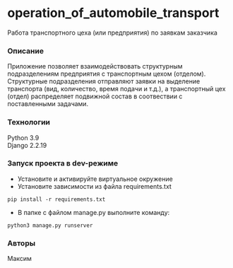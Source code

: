 # operation_of_automobile_transport
 Работа транспортного цеха (или предприятия) по заявкам заказчика 


### Описание
Приложение позволяет взаимодействовать структурным 
подразделениям предприятия с транспортным цехом (отделом).\
Структурные подразделения отправляют заявки на выделение 
транспорта (вид, количество, время подачи и т.д.), а
транспортный цех (отдел) распределяет подвижной состав
в соотвествии с поставленными задачами.
### Технологии
Python 3.9 \
Django 2.2.19
### Запуск проекта в dev-режиме
- Установите и активируйте виртуальное окружение
- Установите зависимости из файла requirements.txt
```
pip install -r requirements.txt
``` 
- В папке с файлом manage.py выполните команду:
```
python3 manage.py runserver
```
### Авторы
Максим